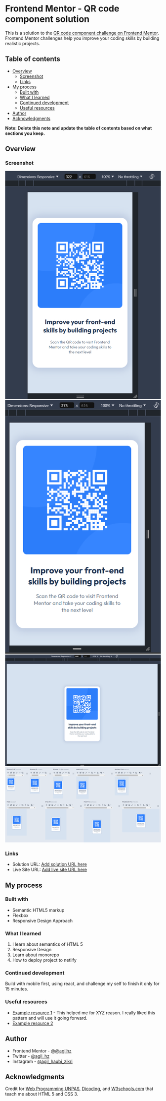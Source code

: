 # Frontend Mentor - QR code component solution

This is a solution to the [QR code component challenge on Frontend Mentor](https://www.frontendmentor.io/challenges/qr-code-component-iux_sIO_H). Frontend Mentor challenges help you improve your coding skills by building realistic projects.

## Table of contents

- [Overview](#overview)
  - [Screenshot](#screenshot)
  - [Links](#links)
- [My process](#my-process)
  - [Built with](#built-with)
  - [What I learned](#what-i-learned)
  - [Continued development](#continued-development)
  - [Useful resources](#useful-resources)
- [Author](#author)
- [Acknowledgments](#acknowledgments)

**Note: Delete this note and update the table of contents based on what sections you keep.**

## Overview

### Screenshot

![](./assets/screenshot/screenshot-1.png)
![](./assets/screenshot/screenshot-2.png)
![](./assets/screenshot/screenshot-3.png)
![](./assets/screenshot/screenshot-4.png)

### Links

- Solution URL: [Add solution URL here](https://your-solution-url.com)
- Live Site URL: [Add live site URL here](https://jolly-cajeta-545747.netlify.app/)

## My process

### Built with

- Semantic HTML5 markup
- Flexbox
- Responsive Design Approach

### What I learned

1. I learn about semantics of HTML 5
2. Responsive Design
3. Learn about monorepo
4. How to deploy project to netlify

### Continued development

Build with mobile first, using react, and challenge my self to finish it only for 15 minutes.

### Useful resources

- [Example resource 1](https://www.example.com) - This helped me for XYZ reason. I really liked this pattern and will use it going forward.
- [Example resource 2](https://www.example.com)

## Author

- Frontend Mentor - [@@agilhz](https://www.frontendmentor.io/profile/yourusername)
- Twitter - [@agil_hz](https://x.com/agil_hz)
- Instagram - [@agil_haubi_zikri](https://www.instagram.com/agil_haubi_zikri/)

## Acknowledgments

Credit for [Web Programming UNPAS](https://www.youtube.com/c/WebProgrammingUNPAS), [Dicoding](https://www.dicoding.com/), and [W3schools.com](https://www.w3schools.com/) that teach me about HTML 5 and CSS 3.
